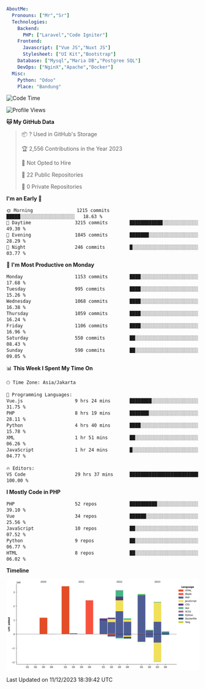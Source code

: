 ```yaml
AboutMe:
  Pronouns: ["Mr","Sr"]
  Technologies:
    Backend:
      PHP: ["Laravel","Code Igniter"]
    Frontend:
      Javascript: ["Vue JS","Nuxt JS"]
      Stylesheet: ["UI Kit","Bootstrap"]
    Database: ["Mysql","Maria DB","Postgree SQL"]
    DevOps: ["NginX","Apache","Docker"]
  Misc:
    Python: "Odoo"
    Place: "Bandung"
```

<!--START_SECTION:waka-->
![Code Time](http://img.shields.io/badge/Code%20Time-906%20hrs%2053%20mins-blue)

![Profile Views](http://img.shields.io/badge/Profile%20Views-4-blue)

**🐱 My GitHub Data** 

> 📦 ? Used in GitHub's Storage 
 > 
> 🏆 2,556 Contributions in the Year 2023
 > 
> 🚫 Not Opted to Hire
 > 
> 📜 22 Public Repositories 
 > 
> 🔑 0 Private Repositories 
 > 
**I'm an Early 🐤** 

```text
🌞 Morning                1215 commits        █████░░░░░░░░░░░░░░░░░░░░   18.63 % 
🌆 Daytime                3215 commits        ████████████░░░░░░░░░░░░░   49.30 % 
🌃 Evening                1845 commits        ███████░░░░░░░░░░░░░░░░░░   28.29 % 
🌙 Night                  246 commits         █░░░░░░░░░░░░░░░░░░░░░░░░   03.77 % 
```
📅 **I'm Most Productive on Monday** 

```text
Monday                   1153 commits        ████░░░░░░░░░░░░░░░░░░░░░   17.68 % 
Tuesday                  995 commits         ████░░░░░░░░░░░░░░░░░░░░░   15.26 % 
Wednesday                1068 commits        ████░░░░░░░░░░░░░░░░░░░░░   16.38 % 
Thursday                 1059 commits        ████░░░░░░░░░░░░░░░░░░░░░   16.24 % 
Friday                   1106 commits        ████░░░░░░░░░░░░░░░░░░░░░   16.96 % 
Saturday                 550 commits         ██░░░░░░░░░░░░░░░░░░░░░░░   08.43 % 
Sunday                   590 commits         ██░░░░░░░░░░░░░░░░░░░░░░░   09.05 % 
```


📊 **This Week I Spent My Time On** 

```text
🕑︎ Time Zone: Asia/Jakarta

💬 Programming Languages: 
Vue.js                   9 hrs 24 mins       ████████░░░░░░░░░░░░░░░░░   31.75 % 
PHP                      8 hrs 19 mins       ███████░░░░░░░░░░░░░░░░░░   28.11 % 
Python                   4 hrs 40 mins       ████░░░░░░░░░░░░░░░░░░░░░   15.78 % 
XML                      1 hr 51 mins        ██░░░░░░░░░░░░░░░░░░░░░░░   06.26 % 
JavaScript               1 hr 24 mins        █░░░░░░░░░░░░░░░░░░░░░░░░   04.77 % 

🔥 Editors: 
VS Code                  29 hrs 37 mins      █████████████████████████   100.00 % 
```

**I Mostly Code in PHP** 

```text
PHP                      52 repos            ██████████░░░░░░░░░░░░░░░   39.10 % 
Vue                      34 repos            ██████░░░░░░░░░░░░░░░░░░░   25.56 % 
JavaScript               10 repos            ██░░░░░░░░░░░░░░░░░░░░░░░   07.52 % 
Python                   9 repos             ██░░░░░░░░░░░░░░░░░░░░░░░   06.77 % 
HTML                     8 repos             ██░░░░░░░░░░░░░░░░░░░░░░░   06.02 % 
```



**Timeline**

![Lines of Code chart](https://raw.githubusercontent.com/vheins/vheins/main/assets/bar_graph.png)


 Last Updated on 11/12/2023 18:39:42 UTC
<!--END_SECTION:waka-->
